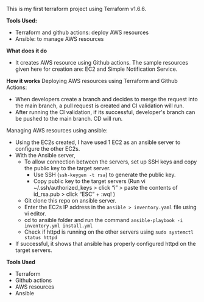 This is my first terraform project using Terraform v1.6.6. 

**Tools Used:**
- Terraform and github actions:  deploy AWS resources
- Ansible: to manage AWS resources 


**What does it do** 
- It creates AWS resource using Github actions. The sample resources given here for creation are: EC2 and Simple Notification Service.


**How it works**
Deploying AWS resources using Terraform and Github Actions:
- When developers create a branch and decides to merge the request into the main branch, a pull request is created and CI validation will run.
- After running the CI validation, if its successful, developer's branch can be pushed to the main branch. CD will run. 

Managing AWS resources using ansible: 
- Using the EC2s created, I have used 1 EC2 as an ansible server to configure the other EC2s. 
- With the Ansible server,
  - To allow connection between the servers, set up SSH keys and copy the public key to the target server. 
    - Use SSH (```ssh-keygen -t rsa```) to generate the public key.
    - Copy public key to the target servers (Run vi ~/.ssh/authorized_keys > click “i” > paste the contents of id_rsa.pub > click “ESC” + :wq! )
  - Git clone this repo on ansible server.
  - Enter the EC2s IP address in the ```ansible > inventory.yaml``` file using vi editor.
  - cd to ansible folder and run the command ```ansible-playbook -i inventory.yml install.yml```
  - Check if httpd is running on the other servers using ```sudo systemctl status httpd```
- If successful, it shows that ansible has properly configured httpd on the target servers.

**Tools Used**
- Terraform
- Github actions
- AWS resources
- Ansible


